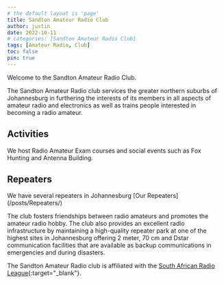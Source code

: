 ```yaml
---
# the default layout is 'page'
title: Sandton Amateur Radio Club
author: justin
date: 2022-10-11
# categories: [Sandton Amateur Radio Club]
tags: [Amateur Radio, Club]
toc: false
pin: true
---
```


Welcome to the Sandton Amateur Radio Club.

The Sandton Amateur Radio club services the greater northern suburbs of Johannesburg in furthering the interests of its members in all aspects of amateur radio and electronics as well as trains people interested in becoming a radio amateur.

<h2 data-toc-skip>Activities</h2>
We host Radio Amateur Exam courses and social events such as Fox Hunting and Antenna Building.

<h2 data-toc-skip>Repeaters</h2>
We have several repeaters in Johannesburg [Our Repeaters](/posts/Repeaters/)

The club fosters friendships between radio amateurs and promotes the amateur radio hobby. The club also provides an excellent radio infrastructure by maintaining a high-quality repeater park at one of the highest sites in Johannesburg offering 2 meter, 70 cm and Dstar communication facilities that are available as backup communications in emergencies and during disasters.

The Sandton Amateur Radio club is affiliated with the [South African Radio League](http://www.sarl.org.za/){:target="_blank"}. 
